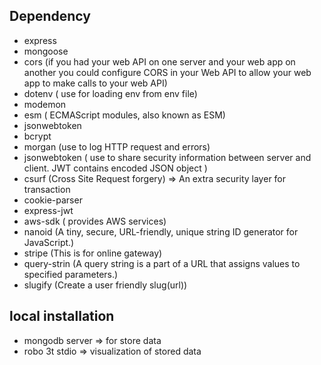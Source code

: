## Dependency

- express
- mongoose
- cors (if you had your web API on one server and your web app on another you could configure CORS in your Web API to allow your web app to make calls to your web API)
- dotenv ( use for loading env from env file)
- modemon
- esm ( ECMAScript modules, also known as ESM)
- jsonwebtoken
- bcrypt
- morgan (use to log HTTP request and errors)
- jsonwebtoken ( use to share security information between server and client. JWT contains encoded JSON object )
- csurf (Cross Site Request forgery) => An extra security layer for transaction
- cookie-parser
- express-jwt
- aws-sdk ( provides AWS services)
- nanoid (A tiny, secure, URL-friendly, unique string ID generator for JavaScript.)
- stripe (This is for online gateway)
- query-strin (A query string is a part of a URL that assigns values to specified parameters.)
- slugify (Create a user friendly slug(url))

## local installation

- mongodb server => for store data
- robo 3t stdio => visualization of stored data
